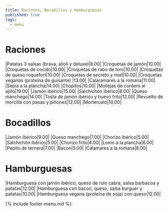 ```yaml
---
title: Raciones, Bocadillos y Hamburguesas
published: true
tags:
  - menu
---
```


# Raciones

|Patatas 3 salsas (brava, alioli y deluxe)|8.00|
|Croquetas de jamón|10.00|
|Croquetas de cocido|10.00|
|Croquetas de rabo de toro|10.00|
|Croquetas de queso roquefort|10.00|
|Croquetas de secreto y miel|10.00|
|Croquetas veganas (proteína de guisante) |13.00|
|Calaramares a la romana|11.00|
|Sepia a la plancha|14.00|
|Chopitos|10.00|
|Mollejas de cordero al ajillo|19.00|
|Jamón ibérico|15.00|
|Salchichón ibérico|8.00|
|Queso manchego|14.00|
|Tosta de jamón ibérico y huevo frito|12.00|
|Revuelto de morcilla con pasas y piñones|12.00|
|Morteruelo|10.00|

# Bocadillos

|Jamón ibérico|9.00|
|Queso manchego|7.00|
|Chorizo ibérico|5.00|
|Salchichón ibérico|5.00|
|Chorizo frito|4.00|
|Lomo a la plancha|6.00|
|Pepito de ternera|7.00|
|Bacon|5.00|
|Calamares a la romana|8.00|

# Hamburguesas

|Hamburguesa con jamón ibérico, queso de rulo cabra, salsa barbacoa y patatas|12.00|
|Hamburguesa con bacon, queso, salsa burguer y patatas|10.00|
|Hamburguesa vegana (proteína de soja) con queso|12.00|

{% include footer-menu.md %}

